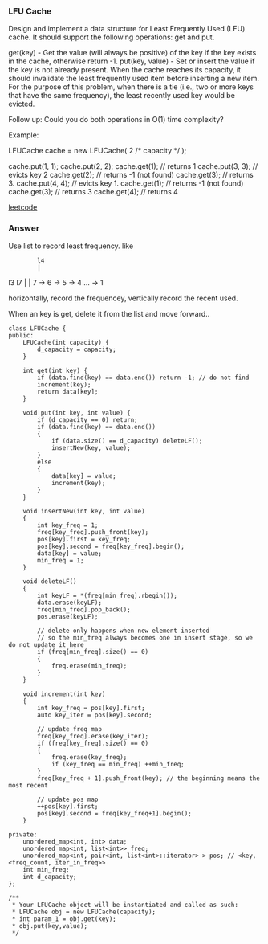 ### LFU Cache
Design and implement a data structure for Least Frequently Used (LFU) cache. It should support the following operations: get and put.

get(key) - Get the value (will always be positive) of the key if the key exists in the cache, otherwise return -1.
put(key, value) - Set or insert the value if the key is not already present. When the cache reaches its capacity, it should invalidate the least frequently used item before inserting a new item. For the purpose of this problem, when there is a tie (i.e., two or more keys that have the same frequency), the least recently used key would be evicted.

Follow up:
Could you do both operations in O(1) time complexity?

Example:

LFUCache cache = new LFUCache( 2 /* capacity */ );

cache.put(1, 1);
cache.put(2, 2);
cache.get(1);       // returns 1
cache.put(3, 3);    // evicts key 2
cache.get(2);       // returns -1 (not found)
cache.get(3);       // returns 3.
cache.put(4, 4);    // evicts key 1.
cache.get(1);       // returns -1 (not found)
cache.get(3);       // returns 3
cache.get(4);       // returns 4

[leetcode](https://leetcode.com/problems/lfu-cache/description/)

### Answer

Use list to record least frequency. like
            
            l4
            |
l3          l7
|           |
7 -> 6 ->   5 -> 4 ... -> 1

horizontally, record the frequencey, vertically record the recent used. 

When an key is get, delete it from the list and move forward..

	class LFUCache {
	public:
	    LFUCache(int capacity) {
	        d_capacity = capacity;
	    }
	    
	    int get(int key) {
	        if (data.find(key) == data.end()) return -1; // do not find
	        increment(key);
	        return data[key];
	    }
	    
	    void put(int key, int value) {
	        if (d_capacity == 0) return;
	        if (data.find(key) == data.end())
	        {
	            if (data.size() == d_capacity) deleteLF();
	            insertNew(key, value);
	        }
	        else
	        {
	            data[key] = value;
	            increment(key);
	        }
	    }
	    
	    void insertNew(int key, int value)
	    {
	        int key_freq = 1;
	        freq[key_freq].push_front(key);
	        pos[key].first = key_freq;
	        pos[key].second = freq[key_freq].begin();
	        data[key] = value;
	        min_freq = 1;
	    }
	    
	    void deleteLF()
	    {
	        int keyLF = *(freq[min_freq].rbegin());
	        data.erase(keyLF);
	        freq[min_freq].pop_back();
	        pos.erase(keyLF);
	        
	        // delete only happens when new element inserted 
	        // so the min_freq always becomes one in insert stage, so we do not update it here
	        if (freq[min_freq].size() == 0) 
	        {
	            freq.erase(min_freq);
	        }
	    }
	    
	    void increment(int key)
	    {
	        int key_freq = pos[key].first;
	        auto key_iter = pos[key].second;
	        
	        // update freq map
	        freq[key_freq].erase(key_iter);
	        if (freq[key_freq].size() == 0) 
	        {
	            freq.erase(key_freq);
	            if (key_freq == min_freq) ++min_freq;
	        }
	        freq[key_freq + 1].push_front(key); // the beginning means the most recent
	        
	        // update pos map
	        ++pos[key].first;
	        pos[key].second = freq[key_freq+1].begin();
	    }
	    
	private:
	    unordered_map<int, int> data;
	    unordered_map<int, list<int>> freq;
	    unordered_map<int, pair<int, list<int>::iterator> > pos; // <key, <freq_count, iter_in_freq>>
	    int min_freq;
	    int d_capacity;
	};

	/**
	 * Your LFUCache object will be instantiated and called as such:
	 * LFUCache obj = new LFUCache(capacity);
	 * int param_1 = obj.get(key);
	 * obj.put(key,value);
	 */
